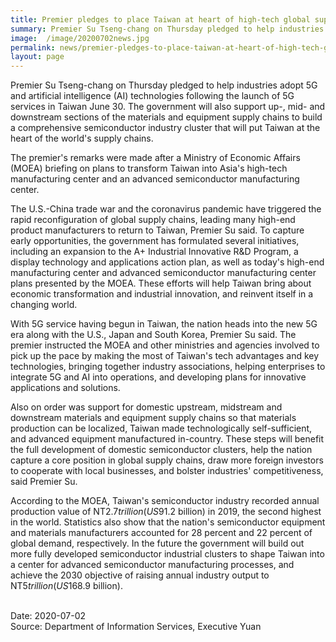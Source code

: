 ```yaml
---
title: Premier pledges to place Taiwan at heart of high-tech global supply chains
summary: Premier Su Tseng-chang on Thursday pledged to help industries adopt 5G and artificial intelligence (AI) technologies following the launch of 5G services in Taiwan June 30.
image:  /image/20200702news.jpg
permalink: news/premier-pledges-to-place-taiwan-at-heart-of-high-tech-global-supply-chains/
layout: page
---
```

Premier Su Tseng-chang on Thursday pledged to help industries adopt 5G and artificial intelligence (AI) technologies following the launch of 5G services in Taiwan June 30. The government will also support up-, mid- and downstream sections of the materials and equipment supply chains to build a comprehensive semiconductor industry cluster that will put Taiwan at the heart of the world's supply chains.

The premier's remarks were made after a Ministry of Economic Affairs (MOEA) briefing on plans to transform Taiwan into Asia's high-tech manufacturing center and an advanced semiconductor manufacturing center.

The U.S.-China trade war and the coronavirus pandemic have triggered the rapid reconfiguration of global supply chains, leading many high-end product manufacturers to return to Taiwan, Premier Su said. To capture early opportunities, the government has formulated several initiatives, including an expansion to the A+ Industrial Innovative R&D Program, a display technology and applications action plan, as well as today's high-end manufacturing center and advanced semiconductor manufacturing center plans presented by the MOEA. These efforts will help Taiwan bring about economic transformation and industrial innovation, and reinvent itself in a changing world.

With 5G service having begun in Taiwan, the nation heads into the new 5G era along with the U.S., Japan and South Korea, Premier Su said. The premier instructed the MOEA and other ministries and agencies involved to pick up the pace by making the most of Taiwan's tech advantages and key technologies, bringing together industry associations, helping enterprises to integrate 5G and AI into operations, and developing plans for innovative applications and solutions.

Also on order was support for domestic upstream, midstream and downstream materials and equipment supply chains so that materials production can be localized, Taiwan made technologically self-sufficient, and advanced equipment manufactured in-country. These steps will benefit the full development of domestic semiconductor clusters, help the nation capture a core position in global supply chains, draw more foreign investors to cooperate with local businesses, and bolster industries' competitiveness, said Premier Su.

According to the MOEA, Taiwan's semiconductor industry recorded annual production value of NT$2.7 trillion (US$91.2 billion) in 2019, the second highest in the world. Statistics also show that the nation's semiconductor equipment and materials manufacturers accounted for 28 percent and 22 percent of global demand, respectively. In the future the government will build out more fully developed semiconductor industrial clusters to shape Taiwan into a center for advanced semiconductor manufacturing processes, and achieve the 2030 objective of raising annual industry output to NT$5 trillion (US$168.9 billion).

<br/>
Date: 2020-07-02
<br/>
Source: Department of Information Services, Executive Yuan
